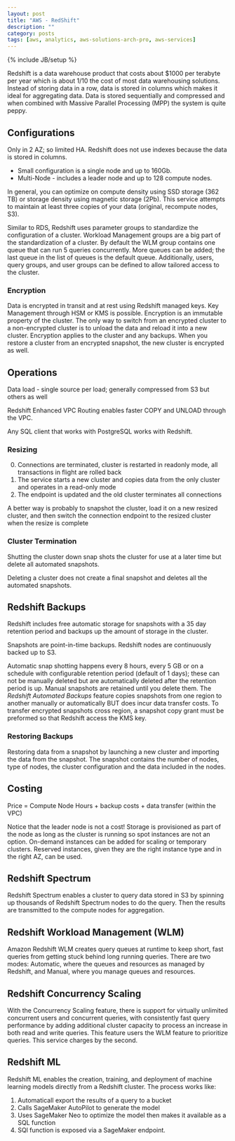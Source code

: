 ```yaml
---
layout: post
title: "AWS - RedShift"
description: ""
category: posts
tags: [aws, analytics, aws-solutions-arch-pro, aws-services]
---
```

{% include JB/setup %}

Redshift is a data warehouse product that costs about $1000 per terabyte per year which is about 1/10 the cost of most data warehousing solutions. Instead of storing data in a row, data is stored in columns which makes it ideal for aggregating data. Data is stored sequentially and compressed and when combined with Massive Parallel Processing (MPP) the system is quite peppy. 

## Configurations
Only in 2 AZ; so limited HA. Redshift does not use indexes because the data is stored in columns.

- Small configuration is a single node and up to 160Gb.
- Multi-Node - includes a leader node and up to 128 compute nodes.

In general, you can optimize on compute density using SSD storage (362 TB) or storage density using magnetic storage (2Pb). This service attempts to maintain at least three copies of your data (original, recompute nodes, S3).

Similar to RDS, Redshift uses parameter groups to standardize the configuration of a cluster. Workload Management groups are a big part of the standardization of a cluster. By default the WLM group contains one queue that can run 5 queries concurrently. More queues can be added; the last queue in the list of queues is the default queue. Additionally, users, query groups, and user groups can be defined to allow tailored access to the cluster.

### Encryption
Data is encrypted in transit and at rest using Redshift managed keys. Key Management through HSM or KMS is possible. Encryption is an immutable property of the cluster. The only way to switch from an encrypted cluster to a non-encrypted cluster is to unload the data and reload it into a new cluster. Encryption applies to the cluster and any backups. When you restore a cluster from an encrypted snapshot, the new cluster is encrypted as well.

## Operations
Data load - single source per load; generally compressed from S3 but others as well

Redshift Enhanced VPC Routing enables faster COPY and UNLOAD through the VPC.

Any SQL client that works with PostgreSQL works with Redshift.

### Resizing
0. Connections are terminated, cluster is restarted in readonly mode, all transactions in flight are rolled back
0. The service starts a new cluster and copies data from the only cluster and operates in a read-only mode
0. The endpoint is updated and the old cluster terminates all connections

A better way is probably to snapshot the cluster, load it on a new resized cluster, and then switch the connection endpoint to the resized cluster when the resize is complete

### Cluster Termination
Shutting the cluster down snap shots the cluster for use at a later time but delete all automated snapshots.

Deleting a cluster does not create a final snapshot and deletes all the automated snapshots.

## Redshift Backups
Redshift includes free automatic storage for snapshots with a 35 day retention period and backups up the amount of storage in the cluster.  

Snapshots are point-in-time backups. Redshift nodes are continuously backed up to S3.

Automatic snap shotting happens every 8 hours, every 5 GB or on a schedule with configurable retention period (default of 1 days); these can not be manually deleted but are automatically deleted after the retention period is up. Manual snapshots are retained until you delete them. The _Redshift Automated Backups_ feature copies snapshots from one region to another manually or automatically BUT does incur data transfer costs. To transfer encrypted snapshots cross region, a snapshot copy grant must be preformed so that Redshift access the KMS key.

### Restoring Backups
Restoring data from a snapshot by launching a new cluster and importing the data from the snapshot. The snapshot contains the number of nodes, type of nodes, the cluster configuration and the data included in the nodes.

## Costing
Price = Compute Node Hours + backup costs + data transfer (within the VPC) 

Notice that the leader node is not a cost! Storage is provisioned as part of the node as long as the cluster is running so spot instances are not an option. On-demand instances can be added for scaling or temporary clusters. Reserved instances, given they are the right instance type and in the right AZ, can be used.

## Redshift Spectrum
Redshift Spectrum enables a cluster to query data stored in S3 by spinning up thousands of Redshift Spectrum nodes to do the query. Then the results are transmitted to the compute nodes for aggregation. 

## Redshift Workload Management (WLM)
Amazon Redshift WLM creates query queues at runtime to keep short, fast queries from getting stuck behind long running queries. There are two modes: Automatic, where the queues and resources as managed by Redshift, and Manual, where you manage queues and resources.

## Redshift Concurrency Scaling
With the Concurrency Scaling feature, there is support for virtually unlimited concurrent users and concurrent queries, with consistently fast query performance by adding additional cluster capacity to process an increase in both read and write queries. This feature users the WLM feature to prioritize queries. This service charges by the second.

## Redshift ML
Redshift ML enables the creation, training, and deployment of machine learning models directly from a Redshift cluster. The process works like:
1. Automaticall export the results of a query to a bucket
2. Calls SageMaker AutoPilot to generate the model
3. Uses SageMaker Neo to optimize the model then makes it available as a SQL function
4. SQl function is exposed via a SageMaker endpoint.